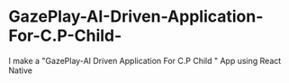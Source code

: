 # GazePlay-AI-Driven-Application-For-C.P-Child-
I make a "GazePlay-AI Driven Application For C.P Child " App using React Native
